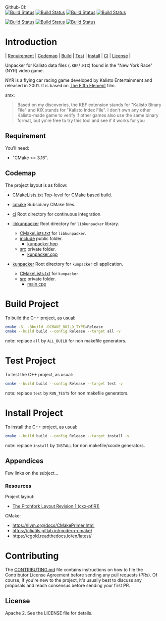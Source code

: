 Github-CI:<br>
[![Build Status][amd64_linux_status]][amd64_linux_link]
[![Build Status][arm64_macos_status]][arm64_macos_link]
[![Build Status][amd64_macos_status]][amd64_macos_link]
[![Build Status][amd64_windows_status]][amd64_windows_link]<br>

[![Build Status][amd64_docker_status]][amd64_docker_link]
[![Build Status][arm64_docker_status]][arm64_docker_link]
[![Build Status][riscv64_docker_status]][riscv64_docker_link]<br>

[amd64_linux_status]: ./../../actions/workflows/amd64_linux.yml/badge.svg
[amd64_linux_link]: ./../../actions/workflows/amd64_linux.yml
[arm64_macos_status]: ./../../actions/workflows/arm64_macos.yml/badge.svg
[arm64_macos_link]: ./../../actions/workflows/arm64_macos.yml
[amd64_macos_status]: ./../../actions/workflows/amd64_macos.yml/badge.svg
[amd64_macos_link]: ./../../actions/workflows/amd64_macos.yml
[amd64_windows_status]: ./../../actions/workflows/amd64_windows.yml/badge.svg
[amd64_windows_link]: ./../../actions/workflows/amd64_windows.yml

[amd64_docker_status]: ./../../actions/workflows/amd64_docker.yml/badge.svg
[amd64_docker_link]: ./../../actions/workflows/amd64_docker.yml
[arm64_docker_status]: ./../../actions/workflows/arm64_docker.yml/badge.svg
[arm64_docker_link]: ./../../actions/workflows/arm64_docker.yml
[riscv64_docker_status]: ./../../actions/workflows/riscv64_docker.yml/badge.svg
[riscv64_docker_link]: ./../../actions/workflows/riscv64_docker.yml


# Introduction

<nav for="project"> |
<a href="#requirement">Requirement</a> |
<a href="#codemap">Codemap</a> |
<a href="#build-project">Build</a> |
<a href="#test-project">Test</a> |
<a href="#install-project">Install</a> |
<a href="ci/README.md">CI</a> |
<a href="#license">License</a> |
</nav>

Unpacker for Kalisto data files (`.KBF`/`.KIX`) found in the "New York Race" (NYR) video game.

NYR is a flying car racing game developed by Kalisto Entertainment and released in 2001.
It is based on [The Fifth Element](https://en.wikipedia.org/wiki/The_Fifth_Element) film.

smx:
> Based on my discoveries, the KBF extension stands for "Kalisto Binary File" and KIX stands for "Kalisto Index File".
I don't own any other Kalisto-made game to verify if other games also use the same binary format, but yo're free to try this tool and see if it works for you

## Requirement

You'll need:

* "CMake >= 3.16".

## Codemap

The project layout is as follow:

* [CMakeLists.txt](CMakeLists.txt) Top-level for [CMake](https://cmake.org/cmake/help/latest/) based build.
* [cmake](cmake) Subsidiary CMake files.

* [ci](ci) Root directory for continuous integration.

* [libkunpacker](libkunpacker) Root directory for `libkunpacker` library.
  * [CMakeLists.txt](libkunpacker/CMakeLists.txt) for `libkunpacker`.
  * [include](libkunpacker/include) public folder.
    * [kunpacker.hpp](libkunpacker/include/kunpacker.hpp)
  * [src](libkunpacker/src) private folder.
    * [kunpacker.cpp](libkunpacker/src/kunpacker.cpp)
* [kunpacker](kunpacker) Root directory for `kunpacker` cli application.
  * [CMakeLists.txt](kunpacker/CMakeLists.txt) for `kunpacker`.
  * [src](kunpacker/src) private folder.
    * [main.cpp](kunpacker/src/main.cpp)

# Build Project
To build the C++ project, as usual:
```sh
cmake -S. -Bbuild -DCMAKE_BUILD_TYPE=Release
cmake --build build --config Release --target all -v
```

note: replace `all` by `ALL_BUILD` for non makefile generators.

# Test Project
To test the C++ project, as usual:
```sh
cmake --build build --config Release --target test -v
```

note: replace `test` by `RUN_TESTS` for non makefile generators.

# Install Project
To install the C++ project, as usual:
```sh
cmake --build build --config Release --target install -v
```

note: replace `install` by `INSTALL` for non makefile/xcode generators.

## Appendices

Few links on the subject...

### Resources

Project layout:
* [The Pitchfork Layout Revision 1 (cxx-pflR1)](https://github.com/vector-of-bool/pitchfork)

CMake:
* https://llvm.org/docs/CMakePrimer.html
* https://cliutils.gitlab.io/modern-cmake/
* https://cgold.readthedocs.io/en/latest/

# Contributing

The [CONTRIBUTING.md](./CONTRIBUTING.md) file contains instructions on how to
file the Contributor License Agreement before sending any pull requests (PRs).
Of course, if you're new to the project, it's usually best to discuss any
proposals and reach consensus before sending your first PR.

## License

Apache 2. See the LICENSE file for details.
